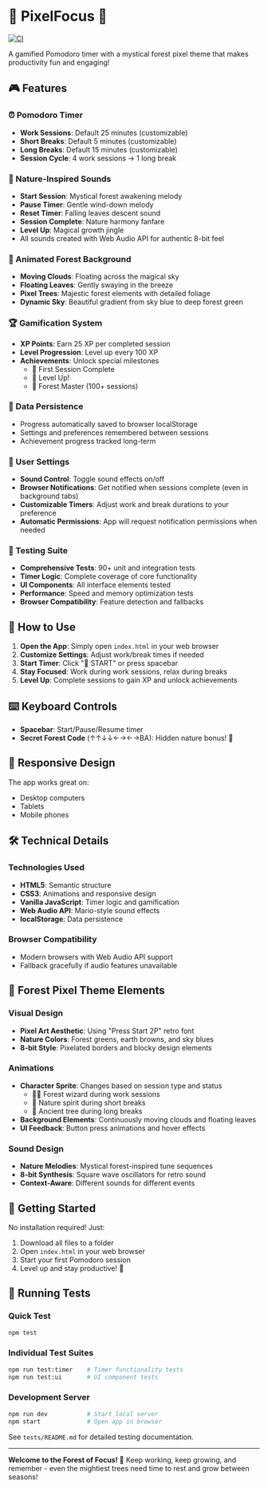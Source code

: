 # 🌲 PixelFocus 🌲

[![CI](https://github.com/LuizKrlz/pixelfocus/actions/workflows/ci.yml/badge.svg)](https://github.com/LuizKrlz/pixelfocus/actions/workflows/ci.yml)

A gamified Pomodoro timer with a mystical forest pixel theme that makes productivity fun and engaging!

## 🎮 Features

### ⏰ Pomodoro Timer
- **Work Sessions**: Default 25 minutes (customizable)
- **Short Breaks**: Default 5 minutes (customizable)
- **Long Breaks**: Default 15 minutes (customizable)
- **Session Cycle**: 4 work sessions → 1 long break

### 🎵 Nature-Inspired Sounds
- **Start Session**: Mystical forest awakening melody
- **Pause Timer**: Gentle wind-down melody
- **Reset Timer**: Falling leaves descent sound
- **Session Complete**: Nature harmony fanfare
- **Level Up**: Magical growth jingle
- All sounds created with Web Audio API for authentic 8-bit feel

### 🎨 Animated Forest Background
- **Moving Clouds**: Floating across the magical sky
- **Floating Leaves**: Gently swaying in the breeze
- **Pixel Trees**: Majestic forest elements with detailed foliage
- **Dynamic Sky**: Beautiful gradient from sky blue to deep forest green

### 🏆 Gamification System
- **XP Points**: Earn 25 XP per completed session
- **Level Progression**: Level up every 100 XP
- **Achievements**: Unlock special milestones
  - 🌱 First Session Complete
  - 🌿 Level Up!
  - 🌳 Forest Master (100+ sessions)

### 💾 Data Persistence
- Progress automatically saved to browser localStorage
- Settings and preferences remembered between sessions
- Achievement progress tracked long-term

### 🔧 User Settings
- **Sound Control**: Toggle sound effects on/off
- **Browser Notifications**: Get notified when sessions complete (even in background tabs)
- **Customizable Timers**: Adjust work and break durations to your preference
- **Automatic Permissions**: App will request notification permissions when needed

### 🧪 Testing Suite
- **Comprehensive Tests**: 90+ unit and integration tests
- **Timer Logic**: Complete coverage of core functionality
- **UI Components**: All interface elements tested
- **Performance**: Speed and memory optimization tests
- **Browser Compatibility**: Feature detection and fallbacks

## 🚀 How to Use

1. **Open the App**: Simply open `index.html` in your web browser
2. **Customize Settings**: Adjust work/break times if needed
3. **Start Timer**: Click "🚀 START" or press spacebar
4. **Stay Focused**: Work during work sessions, relax during breaks
5. **Level Up**: Complete sessions to gain XP and unlock achievements

## ⌨️ Keyboard Controls

- **Spacebar**: Start/Pause/Resume timer
- **Secret Forest Code** (↑↑↓↓←→←→BA): Hidden nature bonus! 🌲

## 📱 Responsive Design

The app works great on:
- Desktop computers
- Tablets
- Mobile phones

## 🛠️ Technical Details

### Technologies Used
- **HTML5**: Semantic structure
- **CSS3**: Animations and responsive design
- **Vanilla JavaScript**: Timer logic and gamification
- **Web Audio API**: Mario-style sound effects
- **localStorage**: Data persistence

### Browser Compatibility
- Modern browsers with Web Audio API support
- Fallback gracefully if audio features unavailable

## 🌲 Forest Pixel Theme Elements

### Visual Design
- **Pixel Art Aesthetic**: Using "Press Start 2P" retro font
- **Nature Colors**: Forest greens, earth browns, and sky blues
- **8-bit Style**: Pixelated borders and blocky design elements

### Animations
- **Character Sprite**: Changes based on session type and status
  - 🧙‍♂️ Forest wizard during work sessions
  - 🌿 Nature spirit during short breaks
  - 🌳 Ancient tree during long breaks
- **Background Elements**: Continuously moving clouds and floating leaves
- **UI Feedback**: Button press animations and hover effects

### Sound Design
- **Nature Melodies**: Mystical forest-inspired tune sequences
- **8-bit Synthesis**: Square wave oscillators for retro sound
- **Context-Aware**: Different sounds for different events

## 🏁 Getting Started

No installation required! Just:

1. Download all files to a folder
2. Open `index.html` in your web browser
3. Start your first Pomodoro session
4. Level up and stay productive! 🌲

## 🧪 Running Tests

### Quick Test
```bash
npm test
```

### Individual Test Suites
```bash
npm run test:timer    # Timer functionality tests
npm run test:ui       # UI component tests
```

### Development Server
```bash
npm run dev           # Start local server
npm start             # Open app in browser
```

See `tests/README.md` for detailed testing documentation.

---

**Welcome to the Forest of Focus! 🌲** Keep working, keep growing, and remember - even the mightiest trees need time to rest and grow between seasons!
